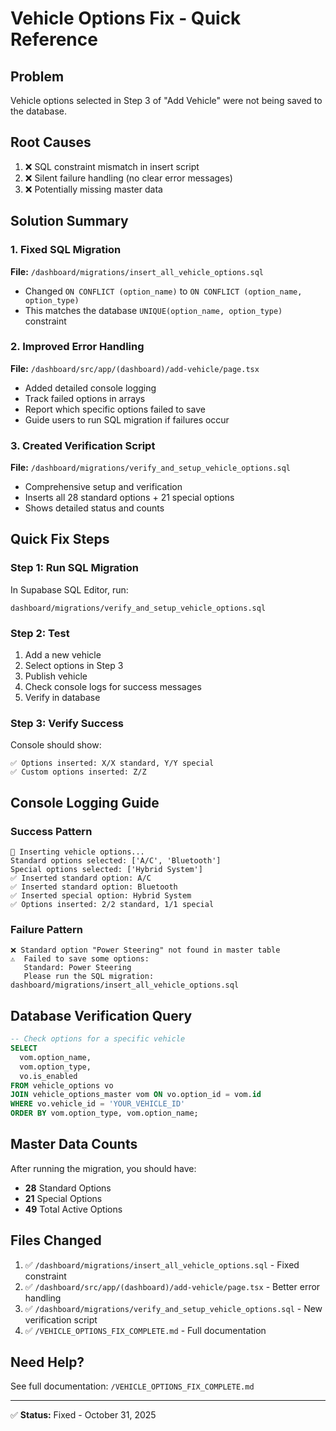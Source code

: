 # Vehicle Options Fix - Quick Reference

## Problem
Vehicle options selected in Step 3 of "Add Vehicle" were not being saved to the database.

## Root Causes
1. ❌ SQL constraint mismatch in insert script
2. ❌ Silent failure handling (no clear error messages)
3. ❌ Potentially missing master data

## Solution Summary

### 1. Fixed SQL Migration
**File:** `/dashboard/migrations/insert_all_vehicle_options.sql`
- Changed `ON CONFLICT (option_name)` to `ON CONFLICT (option_name, option_type)`
- This matches the database `UNIQUE(option_name, option_type)` constraint

### 2. Improved Error Handling
**File:** `/dashboard/src/app/(dashboard)/add-vehicle/page.tsx`
- Added detailed console logging
- Track failed options in arrays
- Report which specific options failed to save
- Guide users to run SQL migration if failures occur

### 3. Created Verification Script
**File:** `/dashboard/migrations/verify_and_setup_vehicle_options.sql`
- Comprehensive setup and verification
- Inserts all 28 standard options + 21 special options
- Shows detailed status and counts

## Quick Fix Steps

### Step 1: Run SQL Migration
In Supabase SQL Editor, run:
```
dashboard/migrations/verify_and_setup_vehicle_options.sql
```

### Step 2: Test
1. Add a new vehicle
2. Select options in Step 3
3. Publish vehicle
4. Check console logs for success messages
5. Verify in database

### Step 3: Verify Success
Console should show:
```
✅ Options inserted: X/X standard, Y/Y special
✅ Custom options inserted: Z/Z
```

## Console Logging Guide

### Success Pattern
```
📝 Inserting vehicle options...
Standard options selected: ['A/C', 'Bluetooth']
Special options selected: ['Hybrid System']
✅ Inserted standard option: A/C
✅ Inserted standard option: Bluetooth
✅ Inserted special option: Hybrid System
✅ Options inserted: 2/2 standard, 1/1 special
```

### Failure Pattern
```
❌ Standard option "Power Steering" not found in master table
⚠️  Failed to save some options:
   Standard: Power Steering
   Please run the SQL migration: dashboard/migrations/insert_all_vehicle_options.sql
```

## Database Verification Query
```sql
-- Check options for a specific vehicle
SELECT 
  vom.option_name,
  vom.option_type,
  vo.is_enabled
FROM vehicle_options vo
JOIN vehicle_options_master vom ON vo.option_id = vom.id
WHERE vo.vehicle_id = 'YOUR_VEHICLE_ID'
ORDER BY vom.option_type, vom.option_name;
```

## Master Data Counts
After running the migration, you should have:
- **28** Standard Options
- **21** Special Options
- **49** Total Active Options

## Files Changed
1. ✅ `/dashboard/migrations/insert_all_vehicle_options.sql` - Fixed constraint
2. ✅ `/dashboard/src/app/(dashboard)/add-vehicle/page.tsx` - Better error handling
3. ✅ `/dashboard/migrations/verify_and_setup_vehicle_options.sql` - New verification script
4. ✅ `/VEHICLE_OPTIONS_FIX_COMPLETE.md` - Full documentation

## Need Help?
See full documentation: `/VEHICLE_OPTIONS_FIX_COMPLETE.md`

---
✅ **Status:** Fixed - October 31, 2025
